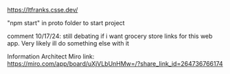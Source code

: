 https://ltfranks.csse.dev/ 

"npm start" in proto folder to start project

comment 10/17/24: still debating if i want grocery store links for this web app. Very likely ill do something else with it

Information Architect Miro link: https://miro.com/app/board/uXjVLbUnHMw=/?share_link_id=264736766174

